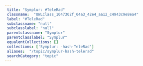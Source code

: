 ```yaml
--- 
 title: "Symplur: #TeleRad" 
 classname:  "OWLClass_1047302f_04a3_42e4_aa12_c4943c9e8ea4" 
 label: "#TeleRad" 
 subclassname: "null" 
 subclasslabel: "null" 
 parentclassname: "Symplur" 
 parentclasslabel: "Symplur" 
 equalentCollections: [] 
 collections: ['Symplur: -hash-TeleRad']
 aliases:  "/topic/symplur-hash-telerad"  
 searchCategory: "topic" 
---
```

